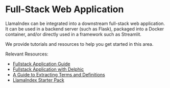 
# Full-Stack Web Application

LlamaIndex can be integrated into a downstream full-stack web application. It can be used in a backend server (such as Flask), packaged into a Docker container, and/or directly used in a framework such as Streamlit.

We provide tutorials and resources to help you get started in this area.

Relevant Resources:
- [Fullstack Application Guide](/end_to_end_tutorials/apps/fullstack_app_guide.md)
- [Fullstack Application with Delphic](/end_to_end_tutorials/apps/fullstack_with_delphic.md)
- [A Guide to Extracting Terms and Definitions](/end_to_end_tutorials/question_and_answer/terms_definitions_tutorial.md)
- [LlamaIndex Starter Pack](https://github.com/logan-markewich/llama_index_starter_pack)

